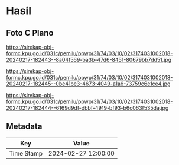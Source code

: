 # Hasil

## Foto C Plano

https://sirekap-obj-formc.kpu.go.id/031c/pemilu/ppwp/31/74/03/10/02/3174031002018-20240217-182443--8a04f569-ba3b-47d6-8451-80679bb7dd51.jpg

https://sirekap-obj-formc.kpu.go.id/031c/pemilu/ppwp/31/74/03/10/02/3174031002018-20240217-182445--0be41be3-4673-4049-a1a6-73759c6e1ce4.jpg

https://sirekap-obj-formc.kpu.go.id/031c/pemilu/ppwp/31/74/03/10/02/3174031002018-20240217-182444--6169d9df-dbbf-4919-bf93-b6c063f535da.jpg


## Metadata

| Key        | Value               |
| ---------- | ------------------- |
| Time Stamp | 2024-02-27 12:00:00 |



